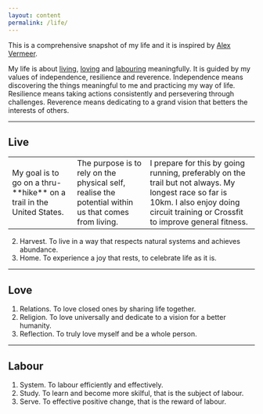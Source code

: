 ```yaml
---
layout: content
permalink: /life/
---
```


This is a comprehensive snapshot of my life and it is inspired by [Alex Vermeer](https://alexvermeer.com/life-hacking/).

My life is about <a href="#live">living</a>, <a href="#love">loving</a> and <a href="#labour">labouring</a> meaningfully. It is guided by my values of independence, resilience and reverence. Independence means discovering the things meaningful to me and practicing my way of life. Resilience means taking actions consistently and persevering through challenges. Reverence means dedicating to a grand vision that betters the interests of others.

----

## <a id="live" class="no-hov">Live</a>

<table style="width:100%">
  <tr>
    <td> My goal is to go on a thru-**hike** on a trail in the United States.</td>
    <td> The purpose is to rely on the physical self, realise the potential within us that comes from living.</td>
    <td> I prepare for this by going running, preferably on the trail but not always. My longest race so far is 10km. I also enjoy doing circuit training or Crossfit to improve general fitness.</td>
</table>

2.	Harvest. To live in a way that respects natural systems and achieves abundance.
3.	Home. To experience a joy that rests, to celebrate life as it is.

----

## <a id="love" class="no-hov">Love</a>

1.	Relations. To love closed ones by sharing life together.
2.	Religion. To love universally and dedicate to a vision for a better humanity.
3.	Reflection. To truly love myself and be a whole person.

----

## <a id="labour" class="no-hov">Labour</a>

1.	System. To labour efficiently and effectively.
2.	Study. To learn and become more skilful, that is the subject of labour.
3.	Serve. To effective positive change, that is the reward of labour.
